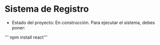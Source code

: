 <h1> Sistema de Registro</h1>

- Estado del proyecto: En construcción.
Para ejecutar el sistema, debes poner:

''' npm install react'''
